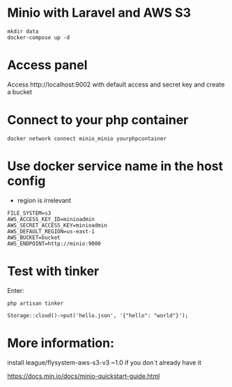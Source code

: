 
# Minio with Laravel and AWS S3
```
mkdir data
docker-compose up -d
```
# Access panel 

Access http://localhost:9002 with default access and secret key and create a bucket

# Connect to your php container
```
docker network connect minio_minio yourphpcontainer
```
# Use docker service name in the host config

* region is irrelevant

```
FILE_SYSTEM=s3
AWS_ACCESS_KEY_ID=minioadmin
AWS_SECRET_ACCESS_KEY=minioadmin
AWS_DEFAULT_REGION=us-east-1
AWS_BUCKET=bucket
AWS_ENDPOINT=http://minio:9000
```
# Test with tinker

Enter:
```
php artisan tinker

Storage::cloud()->put('hello.json', '{"hello": "world"}');
```
# More information:

install league/flysystem-aws-s3-v3 ~1.0 if you don´t already have it

https://docs.min.io/docs/minio-quickstart-guide.html
